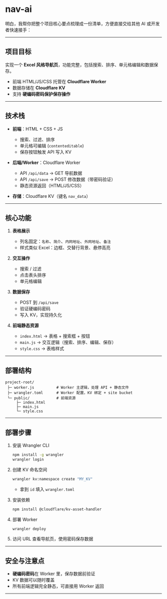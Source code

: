 # nav-ai


明白，我帮你把整个项目核心要点梳理成一份清单，方便直接交给其他 AI 或开发者快速接手：

---

## 项目目标

实现一个 **Excel 风格导航页**，功能完整，包括搜索、排序、单元格编辑和数据保存。

* 前端 HTML/JS/CSS 托管在 **Cloudflare Worker**
* 数据存储在 **Cloudflare KV**
* 支持 **硬编码密码保护保存操作**

---

## 技术栈

* **前端**：HTML + CSS + JS

  * 搜索、过滤、排序
  * 单元格可编辑 (`contenteditable`)
  * 保存按钮触发 API 写入 KV
* **后端/Worker**：Cloudflare Worker

  * API `/api/data` → GET 导航数据
  * API `/api/save` → POST 修改数据（带密码验证）
  * 静态资源返回（HTML/JS/CSS）
* **存储**：Cloudflare KV（键名 `nav_data`）

---

## 核心功能

1. **表格展示**

   * 列名固定：`名称`、`简介`、`内网地址`、`外网地址`、`备注`
   * 样式类似 Excel：边框、交替行背景、悬停高亮

2. **交互操作**

   * 搜索 / 过滤
   * 点击表头排序
   * 单元格编辑

3. **数据保存**

   * POST 到 `/api/save`
   * 验证硬编码密码
   * 写入 KV，实现持久化

4. **前端静态资源**

   * `index.html` → 表格 + 搜索框 + 按钮
   * `main.js` → 交互逻辑（搜索、排序、编辑、保存）
   * `style.css` → 表格样式

---

## 部署结构

```
project-root/
 ├─ worker.js          # Worker 主逻辑，处理 API + 静态文件
 ├─ wrangler.toml      # Worker 配置，KV 绑定 + site bucket
 └─ public/            # 前端资源
     ├─ index.html
     ├─ main.js
     └─ style.css
```

---

## 部署步骤

1. 安装 Wrangler CLI

   ```bash
   npm install -g wrangler
   wrangler login
   ```

2. 创建 KV 命名空间

   ```bash
   wrangler kv:namespace create "MY_KV"
   ```

   * 拿到 `id` 填入 `wrangler.toml`

3. 安装依赖

   ```bash
   npm install @cloudflare/kv-asset-handler
   ```

4. 部署 Worker

   ```bash
   wrangler deploy
   ```

5. 访问 URL 查看导航页，使用密码保存数据

---

## 安全与注意点

* **硬编码密码**在 Worker 里，保存数据前验证
* KV 数据可以随时覆盖
* 所有前端逻辑完全静态，可直接用 Worker 返回

---
